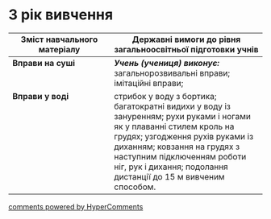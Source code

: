 <div id="hypercomments_widget" class="js-hypercomments-widget invisible"></div>

# 3 рік вивчення

<table>
  <tr>
    <td width="40%" align="center"><b>Зміст навчального матеріалу</b></td>
    <td width="60%" align="center"><b>Державні вимоги до рівня загальноосвітньої підготовки учнів</b></td>
  </tr>
<tbody>
  <tr>
    <td width="40%" style="vertical-align:top !important;">
    <b>Вправи на суші</b>
    </td>
    <td width="60%" style="vertical-align:top !important;">
	   <i><b>Учень (учениця) виконує:</b></i><br>
	   загальнорозвивальні вправи; імітаційні вправи;
	  </td>
  </tr>
  <tr>
    <td width="40%" style="vertical-align:top !important;">
    <b>Вправи у воді</b>
    </td>
    <td width="60%" style="vertical-align:top !important;">
     стрибок у воду з бортика; багатократні видихи у воду із зануренням; рухи руками і ногами як у плаванні стилем кроль на грудях; узгодження рухів руками із диханням; ковзання на грудях з наступним підключенням роботи ніг, рук і дихання; подолання дистанції до 15 м вивченим способом.
    </td>
  </tr>
</tbody>
</table>

<div class="js-hypercomments-container">
<a href="http://hypercomments.com" class="hc-link" title="comments widget">comments powered by HyperComments</a>
</div>